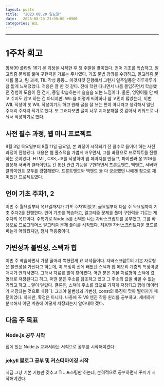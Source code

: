 ```yaml
---
layout: posts
title:  "2023.08.20 일요일"
date:   2023-08-20 21:00:00 +0900
categories: WIL
---
```

---
# 1주차 회고
항해99 풀타임 16기 본 과정을 시작한 후 첫 주말을 맞이했다. 언어 기초를 학습하고, 알고리즘 문제를 풀며 구현력을 기르는 주차였다. 기초 문법 강의를 수강하고, 알고리즘 문제를 풀고, 팀 과제, TIL 작성 등등... 이것저것 진행해서 그런지 일주일동안 하루하루가 참 짧게 느껴졌었다.
적응은 잘 한 것 같다. 전에 학원 다니면서 나름 몰입하면서 학습했던 경험이 도움이 된 건지, 종일 학습하는게 슬슬슬 되는 느낌이다. 물론, 엉덩이를 안 떼고 쉬지도 않고 하는 건 아니지만.
WIL을 어떻게 써야하나 참 고민이 많았는데, 이번 WIL 작성이 첫 WIL 작성이기도 하고 원래 글을 잘 쓰는 편이 아니라고 생각해서 일단 주저리 주저리 적기로 했다. 또 그러다보면 글이 너무 지저분해질 것 같아서 키워드로 나눠서 작성하기로 했다.
## 사전 필수 과정, 웹 미니 프로젝트
8월 3일 목요일부터 8월 11일 금요일, 본 과정이 시작되기 전 필수로 들어야 하는 사전 과정이 진행됐다. 내용은 웹 풀스택을 가볍게 배우면서, 그를 바탕으로 프로젝트를 진행하는 것이었다. HTML, CSS, JS를 작성하며 웹 페이지를 만들고, 파이썬과 몽고DB를 활용해 서버와 클라이언트 간 통신 관련 기능을 구현하면서 프론트엔드, 백엔드, 서버와 클라이언트 모두를 경험해봤다. 프론트엔드와 백엔드 둘 다 궁금했던 나에겐 참으로 재미있던 프로젝트였다.
## 언어 기초 주차1, 2
이번 주 월요일부터 목요일까지가 기초 주차1이었고, 금요일부터 다음 주 목요일까지 기초 주차2를 진행한다. 언어 기초를 학습하고, 알고리즘 문제를 풀며 구현력을 기르는 게 주차의 목표이다. 주특기로 Node.js를 선택한 나는 자바스크립트를 공부했고, 그를 바탕으로 프로그래머스 알고리즘 문제 풀이를 시작했다. 처음엔 자바스크립트다운 코드를 짜는게 어려웠지만, 점차 적응중이다.
## 가변성과 불변성, 스택과 힙
이번 주 학습하면서 가장 골머리 썩혔던게 요 녀석들이다. 자바스크립트의 기본 자료형은 불변성을 가진다고 하는데, 이 특징이 전에 배웠던 스택과 힙 메모리 계층의 특징이랑 매치가 안되서였다. 그래서 자료를 많이 찾아봤다. 어떤 분은 기본 자료형이 스택에 값 형태로 저장된다고 하고, 어떤 분은 주소를 참조하고 있고 그 주소의 값을 바꿀 수 없는거라고 하고... 말이 달랐다.
결론은, 스택에 주소를 값으로 가지게 저장되고 힙에 데이터가 저장되는 것으로 내렸다. 그래야 불변성과 가변성, const의 특징이 맞아 떨어지기 때문이었다. 하지만, 확정은 아니다. 나중에 꼭 V8 엔진 작동 원리를 공부하고, 세세하게 분석해서 어떤 계층에 어떻게 저장되는지 알아내야 겠다.
## 다음 주 목표
### Node.js 공부 시작
집에 있는 Node.js 교과서라는 서적으로 공부를 시작해야겠다.
### jekyll 블로그 공부 및 커스터마이징 시작
지금 그냥 기본 기능만 갖추고 TIL 포스팅만 하는데, 본격적으로 공부하면서 꾸미기 시작해야겠다.